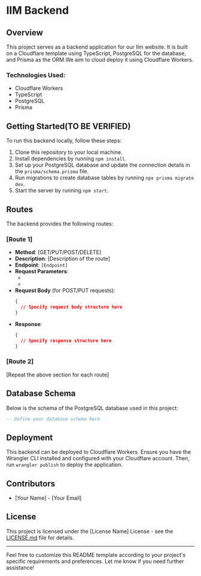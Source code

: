 # IIM Backend

## Overview

This project serves as a backend application for our IIm website. It is built on a Cloudflare template using TypeScript, PostgreSQL for the database, and Prisma as the ORM.We aim to cloud deploy it using Cloudflare Workers.

### Technologies Used:

- Cloudflare Workers
- TypeScript
- PostgreSQL
- Prisma

## Getting Started(TO BE VERIFIED)

To run this backend locally, follow these steps:

1. Clone this repository to your local machine.
2. Install dependencies by running `npm install`.
3. Set up your PostgreSQL database and update the connection details in the `prisma/schema.prisma` file.
4. Run migrations to create database tables by running `npx prisma migrate dev`.
5. Start the server by running `npm start`.

## Routes

The backend provides the following routes:

### [Route 1]

- **Method**: [GET/PUT/POST/DELETE]
- **Description**: [Description of the route]
- **Endpoint**: `[Endpoint]`
- **Request Parameters**:
  - [Parameter 1]: [Description]
  - [Parameter 2]: [Description]
- **Request Body** (for POST/PUT requests):
  ```json
  {
    // Specify request body structure here
  }
  ```
- **Response**:
  ```json
  {
    // Specify response structure here
  }
  ```

### [Route 2]

[Repeat the above section for each route]

## Database Schema

Below is the schema of the PostgreSQL database used in this project:

```sql
-- Define your database schema here
```

## Deployment

This backend can be deployed to Cloudflare Workers. Ensure you have the Wrangler CLI installed and configured with your Cloudflare account. Then, run `wrangler publish` to deploy the application.

## Contributors

- [Your Name] - [Your Email]

## License

This project is licensed under the [License Name] License - see the [LICENSE.md](LICENSE.md) file for details.

---

Feel free to customize this README template according to your project's specific requirements and preferences. Let me know if you need further assistance!
